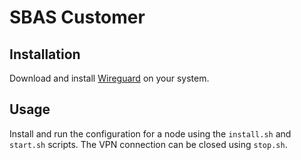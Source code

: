 # SBAS Customer

## Installation

Download and install [Wireguard](https://www.wireguard.com/install) on your system.

## Usage

Install and run the configuration for a node using the `install.sh` and `start.sh` scripts.
The VPN connection can be closed using `stop.sh`.

